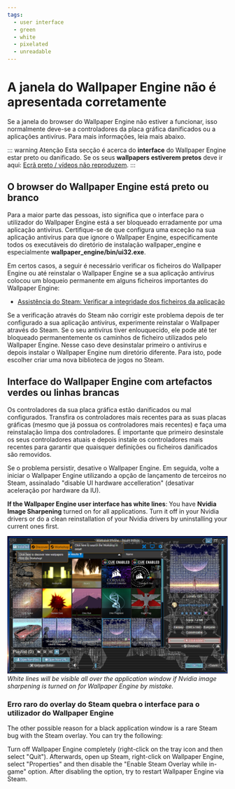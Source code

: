 ```yaml
---
tags:
  - user interface
  - green
  - white
  - pixelated
  - unreadable
---
```


# A janela do Wallpaper Engine não é apresentada corretamente

Se a janela do browser do Wallpaper Engine não estiver a funcionar, isso normalmente deve-se a controladores da placa gráfica danificados ou a aplicações antivírus. Para mais informações, leia mais abaixo.

::: warning
Atenção Esta secção é acerca do **interface** do Wallpaper Engine estar preto ou danificado. Se os seus **wallpapers estiverem pretos** deve ir aqui: [Ecrã preto / vídeos não reproduzem](/noshow/notplaying.html).
:::

## O browser do Wallpaper Engine está preto ou branco

Para a maior parte das pessoas, isto significa que o interface para o utilizador do Wallpaper Engine está a ser bloqueado erradamente por uma aplicação antivírus. Certifique-se de que configura uma exceção na sua aplicação antivírus para que ignore o Wallpaper Engine, especificamente todos os executáveis do diretório de instalação wallpaper_engine e especialmente **wallpaper_engine/bin/ui32.exe**.

Em certos casos, a seguir é necessário verificar os ficheiros do Wallpaper Engine ou até reinstalar o Wallpaper Engine se a sua aplicação antivírus colocou um bloqueio permanente em alguns ficheiros importantes do Wallpaper Engine:

* [Assistência do Steam: Verificar a integridade dos ficheiros da aplicação](https://support.steampowered.com/kb_article.php?ref=2037-QEUH-3335)

Se a verificação através do Steam não corrigir este problema depois de ter configurado a sua aplicação antivírus, experimente reinstalar o Wallpaper através do Steam. Se o seu antivírus tiver enlouquecido, ele pode até ter bloqueado permanentemente os caminhos de ficheiro utilizados pelo Wallpaper Engine. Nesse caso deve desinstalar primeiro o antivírus e depois instalar o Wallpaper Engine num diretório diferente. Para isto, pode escolher criar uma nova biblioteca de jogos no Steam.

## Interface do Wallpaper Engine com artefactos verdes ou linhas brancas

Os controladores da sua placa gráfica estão danificados ou mal configurados. Transfira os controladores mais recentes para as suas placas gráficas (mesmo que já possua os controladores mais recentes) e faça uma reinstalação limpa dos controladores. É importante que primeiro desinstale os seus controladores atuais e depois instale os controladores mais recentes para garantir que quaisquer definições ou ficheiros danificados são removidos.

Se o problema persistir, desative o Wallpaper Engine. Em seguida, volte a iniciar o Wallpaper Engine utilizando a opção de lançamento de terceiros no Steam, assinalado "disable UI hardware accelleration" (desativar aceleração por hardware da IU).

**If the Wallpaper Engine user interface has white lines**: You have **Nvidia Image Sharpening** turned on for all applications. Turn it off in your Nvidia drivers or do a clean reinstallation of your Nvidia drivers by uninstalling your current ones first.

![Nvidia Image Sharpening Issue](./imagesharpening.png) *White lines will be visible all over the application window if Nvidia image sharpening is turned on for Wallpaper Engine by mistake.*

### Erro raro do overlay do Steam quebra o interface para o utilizador do Wallpaper Engine

The other possible reason for a black application window is a rare Steam bug with the Steam overlay. You can try the following:

Turn off Wallpaper Engine completely (right-click on the tray icon and then select "Quit"). Afterwards, open up Steam, right-click on Wallpaper Engine, select "Properties" and then disable the "Enable Steam Overlay while in-game" option. After disabling the option, try to restart Wallpaper Engine via Steam. 